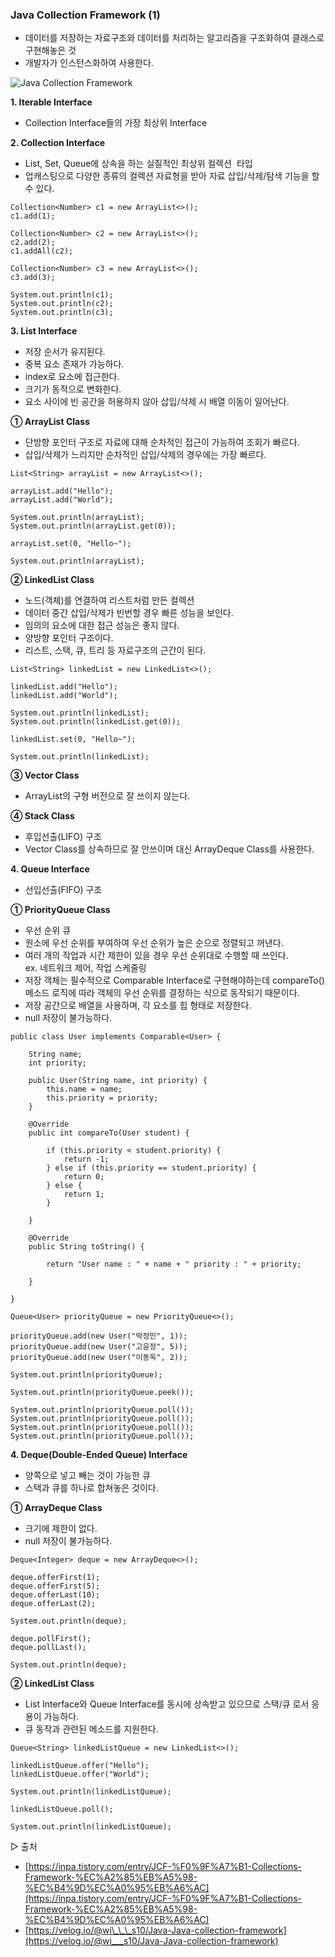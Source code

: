 ### **Java Collection Framework (1)**

-   데이터를 저장하는 자료구조와 데이터를 처리하는 알고리즘을 구조화하여 클래스로 구현해놓은 것
-   개발자가 인스턴스화하여 사용한다.

![Java Collection Framework](https://github.com/heewooKim/1team/assets/65803251/01b499f3-666f-40ba-a4d5-6d6ee6a72fd1)

**1\. Iterable Interface**

-   Collection Interface들의 가장 최상위 Interface

**2\. Collection Interface**

-   List, Set, Queue에 상속을 하는 실질적인 최상위 컬렉션  타입
-   업캐스팅으로 다양한 종류의 컬렉션 자료형을 받아 자료 삽입/삭제/탐색 기능을 할 수 있다.

```
Collection<Number> c1 = new ArrayList<>();
c1.add(1);

Collection<Number> c2 = new ArrayList<>();
c2.add(2);
c1.addAll(c2);

Collection<Number> c3 = new ArrayList<>();
c3.add(3);

System.out.println(c1);
System.out.println(c2);
System.out.println(c3);
```

**3\. List Interface**

-   저장 순서가 유지된다.
-   중복 요소 존재가 가능하다.
-   index로 요소에 접근한다.
-   크기가 동적으로 변화한다.
-   요소 사이에 빈 공간을 허용하지 않아 삽입/삭제 시 배열 이동이 일어난다.

**① ArrayList Class**

-   단방향 포인터 구조로 자료에 대해 순차적인 접근이 가능하여 조회가 빠르다.
-   삽입/삭제가 느리지만 순차적인 삽입/삭제의 경우에는 가장 빠르다. 

```
List<String> arrayList = new ArrayList<>();

arrayList.add("Hello");
arrayList.add("World");

System.out.println(arrayList);
System.out.println(arrayList.get(0));

arrayList.set(0, "Hello~");

System.out.println(arrayList);
```

**② LinkedList Class**

-   노드(객체)를 연결하여 리스트처럼 만든 컬렉션
-   데이터 중간 삽입/삭제가 빈번할 경우 빠른 성능을 보인다.
-   임의의 요소에 대한 접근 성능은 좋지 않다.
-   양방향 포인터 구조이다.
-   리스트, 스택, 큐, 트리 등 자료구조의 근간이 된다.

```
List<String> linkedList = new LinkedList<>();

linkedList.add("Hello");
linkedList.add("World");

System.out.println(linkedList);
System.out.println(linkedList.get(0));

linkedList.set(0, "Hello~");

System.out.println(linkedList);
```

**③ Vector Class**

-   ArrayList의 구형 버전으로 잘 쓰이지 않는다.

**④ Stack Class**

-   후입선출(LIFO) 구조
-   Vector Class를 상속하므로 잘 안쓰이며 대신 ArrayDeque Class를 사용한다.

**4\. Queue Interface**

-   선입선출(FIFO) 구조

**① PriorityQueue Class**

-   우선 순위 큐
-   원소에 우선 순위를 부여하여 우선 순위가 높은 순으로 정렬되고 꺼낸다.
-   여러 개의 작업과 시간 제한이 있을 경우 우선 순위대로 수행할 때 쓰인다.  
    ex. 네트워크 제어, 작업 스케줄링
-   저장 객체는 필수적으로 Comparable Interface로 구현해야하는데 compareTo() 메소드 로직에 따라 객체의 우선 순위를 결정하는 식으로 동작되기 때문이다.
-   저장 공간으로 배열을 사용하며, 각 요소를 힙 형태로 저장한다.
-   null 저장이 불가능하다.

```
public class User implements Comparable<User> {

    String name;
    int priority;

    public User(String name, int priority) {
        this.name = name;
        this.priority = priority;
    }

    @Override
    public int compareTo(User student) {

        if (this.priority < student.priority) {
            return -1;
        } else if (this.priority == student.priority) {
            return 0;
        } else {
            return 1;
        }

    }

    @Override
    public String toString() {

        return "User name : " + name + " priority : " + priority;

    }

}
```

```
Queue<User> priorityQueue = new PriorityQueue<>();

priorityQueue.add(new User("박정민", 1));
priorityQueue.add(new User("고윤정", 5));
priorityQueue.add(new User("이동욱", 2));

System.out.println(priorityQueue);

System.out.println(priorityQueue.peek());

System.out.println(priorityQueue.poll());
System.out.println(priorityQueue.poll());
System.out.println(priorityQueue.poll());
System.out.println(priorityQueue.poll());
```

**4\. Deque(Double-Ended Queue) Interface**

-   양쪽으로 넣고 빼는 것이 가능한 큐
-   스택과 큐를 하나로 합쳐놓은 것이다.

**① ArrayDeque Class**

-   크기에 제한이 없다.
-   null 저장이 불가능하다.

```
Deque<Integer> deque = new ArrayDeque<>();

deque.offerFirst(1);
deque.offerFirst(5);
deque.offerLast(10);
deque.offerLast(2);

System.out.println(deque);

deque.pollFirst();
deque.pollLast();

System.out.println(deque);
```

**② LinkedList Class**

-   List Interface와 Queue Interface를 동시에 상속받고 있으므로 스택/큐 로서 응용이 가능하다.
-   큐 동작과 관련된 메소드를 지원한다.

```
Queue<String> linkedListQueue = new LinkedList<>();

linkedListQueue.offer("Hello");
linkedListQueue.offer("World");

System.out.println(linkedListQueue);

linkedListQueue.poll();

System.out.println(linkedListQueue);
```

▷ 출처

-   [https://inpa.tistory.com/entry/JCF-%F0%9F%A7%B1-Collections-Framework-%EC%A2%85%EB%A5%98-%EC%B4%9D%EC%A0%95%EB%A6%AC](https://inpa.tistory.com/entry/JCF-%F0%9F%A7%B1-Collections-Framework-%EC%A2%85%EB%A5%98-%EC%B4%9D%EC%A0%95%EB%A6%AC)
-   [https://velog.io/@wi\_\_\_s10/Java-Java-collection-framework](https://velog.io/@wi___s10/Java-Java-collection-framework)